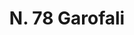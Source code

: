---
title: "N. 78 Garofali"
permalink: "/edition/plant078/"
plant-name: "N. 78"
plant-number: "078"
plant-xml: "/assets/xml/plant078.xml"
plant-img1: "/assets/img/plant078_verso.jpg"
plant-img2: "/assets/img/plant078.jpg"
plant-title: "N. 78 Garofali"
plant-taxon-link: "http://www.worldfloraonline.org/taxon/wfo-0000956730"
plant-taxon-content: "[Eugenia caryophyllata Thunbg.]"
layout: single-xml
---